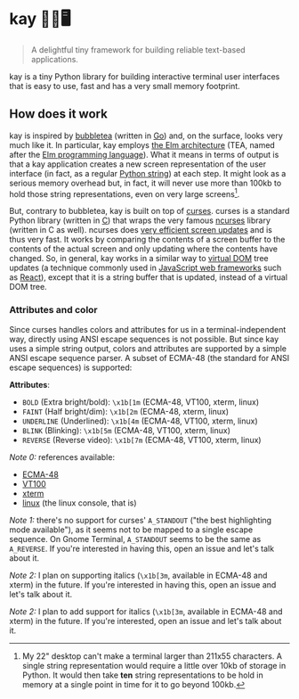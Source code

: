 # kay 🧓🏾🖥️

> A delightful tiny framework for building reliable text-based applications.

kay is a tiny Python library for building interactive terminal user interfaces
that is easy to use, fast and has a very small memory footprint.

## How does it work

kay is inspired by [bubbletea](https://github.com/charmbracelet/bubbletea)
(written in [Go](https://golang.org/)) and, on the surface, looks very much like
it. In particular, kay employs
[the Elm architecture](https://guide.elm-lang.org/architecture/) (TEA, named
after the [Elm programming language](https://elm-lang.org/)). What it means in
terms of output is that a kay application creates a new screen representation of
the user interface (in fact, as a regular
[Python string](https://docs.python.org/3/library/stdtypes.html#text-sequence-type-str))
at each step. It might look as a serious memory overhead but, in fact, it will
never use more than 100kb to hold those string representations, even on very
large screens[^how-big].

But, contrary to bubbletea, kay is built on top of
[curses](https://docs.python.org/3/library/curses.html). curses is a standard
Python library (written in
[C](<https://en.wikipedia.org/wiki/C_(programming_language)>)) that wraps the
very famous [ncurses](https://en.wikipedia.org/wiki/Ncurses) library (written in
C as well). ncurses does
[very efficient screen updates](https://invisible-island.net/ncurses/hackguide.html#output)
and is thus very fast. It works by comparing the contents of a screen buffer to
the contents of the actual screen and only updating where the contents have
changed. So, in general, kay works in a similar way to
[virtual DOM](https://en.wikipedia.org/wiki/Virtual_DOM) tree updates (a
technique commonly used in
[JavaScript web frameworks](https://en.wikipedia.org/wiki/Comparison_of_JavaScript-based_web_frameworks)
such as [React](https://reactjs.org/)), except that it is a string buffer that
is updated, instead of a virtual DOM tree.

[^how-big]:
    My 22" desktop can't make a terminal larger than 211x55 characters. A single
    string representation would require a little over 10kb of storage in Python.
    It would then take **ten** string representations to be hold in memory at a
    single point in time for it to go beyond 100kb.

### Attributes and color

Since curses handles colors and attributes for us in a terminal-independent way,
directly using ANSI escape sequences is not possible. But since kay uses a
simple string output, colors and attributes are supported by a simple ANSI
escape sequence parser. A subset of ECMA-48 (the standard for ANSI escape
sequences) is supported:

**Attributes**:

-   `BOLD` (Extra bright/bold): `\x1b[1m` (ECMA-48, VT100, xterm, linux)
-   `FAINT` (Half bright/dim): `\x1b[2m` (ECMA-48, xterm, linux)
-   `UNDERLINE` (Underlined): `\x1b[4m` (ECMA-48, VT100, xterm, linux)
-   `BLINK` (Blinking): `\x1b[5m` (ECMA-48, VT100, xterm, linux)
-   `REVERSE` (Reverse video): `\x1b[7m` (ECMA-48, VT100, xterm, linux)

_Note 0:_ references available:

-   [ECMA-48](https://www.ecma-international.org/publications-and-standards/standards/ecma-48/)
-   [VT100](https://vt100.net/docs/vt100-ug/chapter3.html#SGR)
-   [xterm](https://invisible-island.net/xterm/ctlseqs/ctlseqs.html)
-   [linux](https://man7.org/linux/man-pages/man4/console_codes.4.html) (the
    linux console, that is)

_Note 1:_ there's no support for curses' `A_STANDOUT` ("the best highlighting
mode available"), as it seems not to be mapped to a single escape sequence. On
Gnome Terminal, `A_STANDOUT` seems to be the same as `A_REVERSE`. If you're
interested in having this, open an issue and let's talk about it.

_Note 2:_ I plan on supporting italics (`\x1b[3m`, available in ECMA-48 and
xterm) in the future. If you're interested in having this, open an issue and
let's talk about it.

_Note 2:_ I plan to add support for italics (`\x1b[3m`, available in ECMA-48 and
xterm) in the future. If you're interested, open an issue and let's talk about
it.
